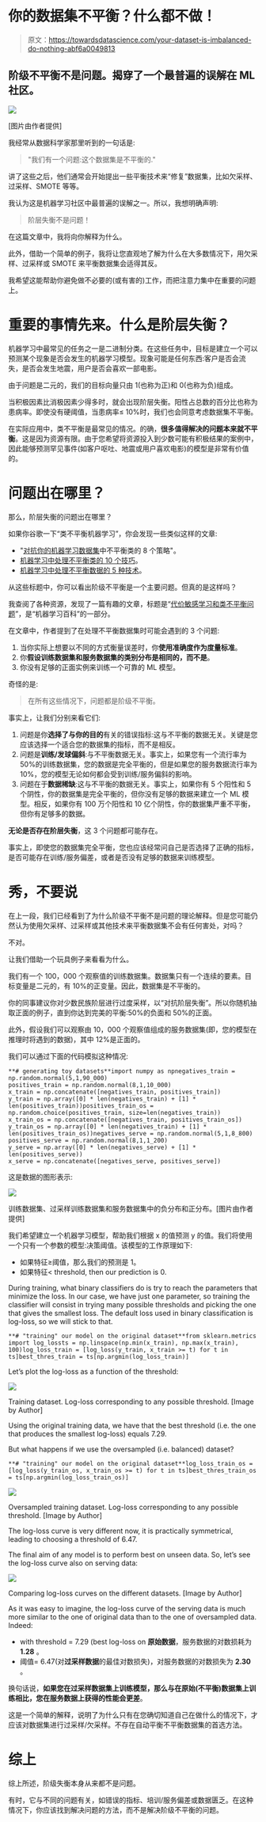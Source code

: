 # 你的数据集不平衡？什么都不做！

> 原文：<https://towardsdatascience.com/your-dataset-is-imbalanced-do-nothing-abf6a0049813>

## 阶级不平衡不是问题。揭穿了一个最普遍的误解在 ML 社区。

![](img/5f120bf5b53e3d7385092476af426715.png)

[图片由作者提供]

我经常从数据科学家那里听到的一句话是:

> "我们有一个问题:这个数据集是不平衡的."

讲了这些之后，他们通常会开始提出一些平衡技术来“修复”数据集，比如欠采样、过采样、SMOTE 等等。

我认为这是机器学习社区中最普遍的误解之一。所以，我想明确声明:

> 阶层失衡不是问题！

在这篇文章中，我将向你解释为什么。

此外，借助一个简单的例子，我将让您直观地了解为什么在大多数情况下，用欠采样、过采样或 SMOTE 来平衡数据集会适得其反。

我希望这能帮助你避免做不必要的(或有害的)工作，而把注意力集中在重要的问题上。

# 重要的事情先来。什么是阶层失衡？

机器学习中最常见的任务之一是二进制分类。在这些任务中，目标是建立一个可以预测某个现象是否会发生的机器学习模型。现象可能是任何东西:客户是否会流失，是否会发生地震，用户是否会喜欢一部电影。

由于问题是二元的，我们的目标向量只由 1(也称为正)和 0(也称为负)组成。

当积极因素比消极因素少得多时，就会出现阶层失衡。阳性占总数的百分比也称为患病率。即使没有硬阈值，当患病率≤ 10%时，我们也会同意考虑数据集不平衡。

在实际应用中，类不平衡是最常见的情况。的确，**很多值得解决的问题本来就不平衡**。这是因为资源有限。由于您希望将资源投入到少数可能有积极结果的案例中，因此能够预测罕见事件(如客户呕吐、地震或用户喜欢电影)的模型是非常有价值的。

# 问题出在哪里？

那么，阶层失衡的问题出在哪里？

如果你谷歌一下“类不平衡机器学习”，你会发现一些类似这样的文章:

*   "[对抗你的机器学习数据集](https://machinelearningmastery.com/tactics-to-combat-imbalanced-classes-in-your-machine-learning-dataset/)中不平衡类的 8 个策略"。
*   [机器学习中处理不平衡类的 10 个技巧](https://www.analyticsvidhya.com/blog/2020/07/10-techniques-to-deal-with-class-imbalance-in-machine-learning/)。
*   [机器学习中处理不平衡数据的 5 种技术](/5-techniques-to-work-with-imbalanced-data-in-machine-learning-80836d45d30c)。

从这些标题中，你可以看出阶级不平衡是一个主要问题。但真的是这样吗？

我查阅了各种资源，发现了一篇有趣的文章，标题是“[代价敏感学习和类不平衡问题](https://www.researchgate.net/publication/268201268_Cost-Sensitive_Learning_and_the_Class_Imbalance_Problem)”，是“机器学习百科”的一部分。

在文章中，作者提到了在处理不平衡数据集时可能会遇到的 3 个问题:

1.  当你实际上想要以不同的方式衡量误差时，你**使用准确度作为度量标准**。
2.  你**假设训练数据集和服务数据集的类别分布是相同的，而不是**。
3.  你没有足够的正面实例来训练一个可靠的 ML 模型。

奇怪的是:

> 在所有这些情况下，问题都是阶级不平衡。

事实上，让我们分别来看它们:

1.  问题是你**选择了与你的目的**有关的错误指标:这与不平衡的数据无关。关键是您应该选择一个适合您的数据集的指标，而不是相反。
2.  问题是**训练/发球偏斜**:与不平衡数据无关。事实上，如果您有一个流行率为 50%的训练数据集，您的数据是完全平衡的，但是如果您的服务数据流行率为 10%，您的模型无论如何都会受到训练/服务偏斜的影响。
3.  问题在于**数据稀缺**:这与不平衡的数据无关。事实上，如果你有 5 个阳性和 5 个阴性，你的数据集是完全平衡的，但你没有足够的数据来建立一个 ML 模型。相反，如果你有 100 万个阳性和 10 亿个阴性，你的数据集严重不平衡，但你有足够多的数据。

**无论是否存在阶层失衡**，这 3 个问题都可能存在。

事实上，即使您的数据集完全平衡，您也应该经常问自己是否选择了正确的指标，是否可能存在训练/服务偏差，或者是否没有足够的数据来训练模型。

# 秀，不要说

在上一段，我们已经看到了为什么阶级不平衡不是问题的理论解释。但是您可能仍然认为使用欠采样、过采样或其他技术来平衡数据集不会有任何害处，对吗？

不对。

让我们借助一个玩具例子来看看为什么。

我们有一个 100，000 个观察值的训练数据集。数据集只有一个连续的要素。目标变量是二元的，有 10%的正变量。因此，数据集是不平衡的。

你的同事建议你对少数民族阶层进行过度采样，以“对抗阶层失衡”。所以你随机抽取正面的例子，直到你达到完美的平衡:50%的负面和 50%的正面。

此外，假设我们可以观察由 10，000 个观察值组成的服务数据集(即，您的模型在推理时将遇到的数据)，其中 12%是正面的。

我们可以通过下面的代码模拟这种情况:

```
**# generating toy datasets**import numpy as npnegatives_train = np.random.normal(5,1,90_000)
positives_train = np.random.normal(8,1,10_000)
x_train = np.concatenate([negatives_train, positives_train])
y_train = np.array([0] * len(negatives_train) + [1] * len(positives_train))positives_train_os = np.random.choice(positives_train, size=len(negatives_train))
x_train_os = np.concatenate([negatives_train, positives_train_os])
y_train_os = np.array([0] * len(negatives_train) + [1] * len(positives_train_os))negatives_serve = np.random.normal(5,1,8_800)
positives_serve = np.random.normal(8,1,1_200)
y_serve = np.array([0] * len(negatives_serve) + [1] * len(positives_serve))
x_serve = np.concatenate([negatives_serve, positives_serve])
```

这是数据的图形表示:

![](img/096d59cdb4ded644bb7ed167c919624f.png)

训练数据集、过采样训练数据集和服务数据集中的负分布和正分布。[图片由作者提供]

我们希望建立一个机器学习模型，帮助我们根据 x 的值预测 y 的值。我们将使用一个只有一个参数的模型:决策阈值。该模型的工作原理如下:

*   如果特征≥阈值，那么我们的预测是 1。
*   如果特征< threshold, then our prediction is 0.

During training, what binary classifiers do is try to reach the parameters that minimize the loss. In our case, we have just one parameter, so training the classifier will consist in trying many possible thresholds and picking the one that gives the smallest loss. The default loss used in binary classification is log-loss, so we will stick to that.

```
**# "training" our model on the original dataset**from sklearn.metrics import log_lossts = np.linspace(np.min(x_train), np.max(x_train), 100)log_loss_train = [log_loss(y_train, x_train >= t) for t in ts]best_thres_train = ts[np.argmin(log_loss_train)]
```

Let’s plot the log-loss as a function of the threshold:

![](img/4157727e73ba06c6a4f0735eccb17115.png)

Training dataset. Log-loss corresponding to any possible threshold. [Image by Author]

Using the original training data, we have that the best threshold (i.e. the one that produces the smallest log-loss) equals 7.29.

But what happens if we use the oversampled (i.e. balanced) dataset?

```
**# "training" our model on the original dataset**log_loss_train_os = [log_loss(y_train_os, x_train_os >= t) for t in ts]best_thres_train_os = ts[np.argmin(log_loss_train_os)]
```

![](img/0b78a5262dbaac5e5e39a5eda811f6ee.png)

Oversampled training dataset. Log-loss corresponding to any possible threshold. [Image by Author]

The log-loss curve is very different now, it is practically symmetrical, leading to choosing a threshold of 6.47.

The final aim of any model is to perform best on unseen data. So, let’s see the log-loss curve also on serving data:

![](img/081c54a9992c367994cebfa43459f22a.png)

Comparing log-loss curves on the different datasets. [Image by Author]

As it was easy to imagine, the log-loss curve of the serving data is much more similar to the one of original data than to the one of oversampled data. Indeed:

*   with threshold = 7.29 (best log-loss on **原始数据**，服务数据的对数损耗为 **1.28** 。
*   阈值= 6.47(对**过采样数据**的最佳对数损失)，对服务数据的对数损失为 **2.30** 。

换句话说，**如果您在过采样数据集上训练模型，那么与在原始(不平衡)数据集上训练相比，您在服务数据上获得的性能会更差**。

这是一个简单的解释，说明了为什么只有在您确切知道自己在做什么的情况下，才应该对数据集进行过采样/欠采样。不存在自动平衡不平衡数据集的首选方法。

# 综上

综上所述，阶级失衡本身从来都不是问题。

有时，它与不同的问题有关，如错误的指标、培训/服务偏差或数据匮乏。在这种情况下，你应该找到解决问题的方法，而不是解决阶级不平衡的问题。